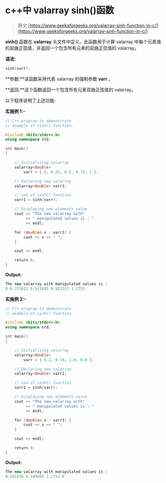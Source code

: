 # c++中 valarray sinh()函数

> 原文:[https://www.geeksforgeeks.org/valarray-sinh-function-in-c/](https://www.geeksforgeeks.org/valarray-sinh-function-in-c/)

**sinh()** 函数在 **valarray** 头文件中定义。此函数用于计算 valarray 中每个元素值的双曲正弦值，并返回一个包含所有元素的双曲正弦值的 valarray。

**语法:**

```cpp
sinh(varr);
```

**参数:**该函数采用代表 valarray 的强制参数 **varr** 。

**返回:**这个函数返回一个包含所有元素双曲正弦值的 valarray。

以下程序说明了上述功能:

**实施例 1:-**

```cpp
// C++ program to demonstrate
// example of sinh() function.

#include <bits/stdc++.h>
using namespace std;

int main()
{

    // Initializing valarray
    valarray<double>
        varr = { 0, 0.25, 0.5, 0.75, 1 };

    // Declaring new valarray
    valarray<double> varr1;

    // use of sinh() function
    varr1 = sinh(varr);

    // Displaying new elements value
    cout << "The new valarray with"
         << " manipulated values is : "
         << endl;

    for (double& x : varr1) {
        cout << x << " ";
    }

    cout << endl;

    return 0;
}
```

**Output:**

```cpp
The new valarray with manipulated values is : 
0 0.252612 0.521095 0.822317 1.1752

```

**实施例 2:-**

```cpp
// C++ program to demonstrate
// example of sinh() function.

#include <bits/stdc++.h>
using namespace std;

int main()
{

    // Initializing valarray
    valarray<double>
        varr = { 0.2, 0.14, 1.0, 0.0 };

    // Declaring new valarray
    valarray<double> varr1;

    // use of sinh() function
    varr1 = sinh(varr);

    // Displaying new elements value
    cout << "The new valarray with"
         << " manipulated values is : "
         << endl;

    for (double& x : varr1) {
        cout << x << " ";
    }

    cout << endl;

    return 0;
}
```

**Output:**

```cpp
The new valarray with manipulated values is : 
0.201336 0.140458 1.1752 0

```